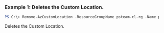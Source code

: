 ### Example 1: Deletes the Custom Location.
```powershell
PS C:\> Remove-AzCustomLocation -ResourceGroupName psteam-cl-rg -Name psteam-cl-arc-cluster

```

Deletes the Custom Location.